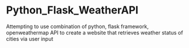 # Python_Flask_WeatherAPI
Attempting to use combination of python, flask framework, openweathermap API to create a website that retrieves weather status of cities via user input
